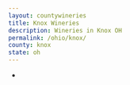 ```yaml
---
layout: countywineries
title: Knox Wineries
description: Wineries in Knox OH
permalink: /ohio/knox/
county: knox
state: oh
---
```

-

